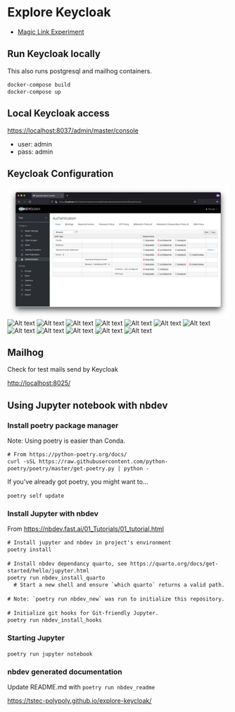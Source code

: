 Explore Keycloak
================

<!-- WARNING: THIS FILE WAS AUTOGENERATED! DO NOT EDIT! -->

- [Magic Link Experiment](00_keycloak_generate_magic_link.ipynb)

## Run Keycloak locally

This also runs postgresql and mailhog containers.

    docker-compose build
    docker-compose up

## Local Keycloak access

<https://localhost:8037/admin/master/console>

- user: admin
- pass: admin

## Keycloak Configuration

![Alt text](MagicLinkAuthConfiguration/01.png?raw=true "Title") ![Alt
text](MagicLinkAuthConfiguration/02.png?raw=true "Title") ![Alt
text](MagicLinkAuthConfiguration/03.png?raw=true "Title") ![Alt
text](MagicLinkAuthConfiguration/04.png?raw=true "Title") ![Alt
text](MagicLinkAuthConfiguration/05.png?raw=true "Title") ![Alt
text](MagicLinkAuthConfiguration/06.png?raw=true "Title") ![Alt
text](MagicLinkAuthConfiguration/07.png?raw=true "Title") ![Alt
text](MagicLinkAuthConfiguration/08.png?raw=true "Title") ![Alt
text](MagicLinkAuthConfiguration/09.png?raw=true "Title") ![Alt
text](MagicLinkAuthConfiguration/10.png?raw=true "Title") ![Alt
text](MagicLinkAuthConfiguration/11.png?raw=true "Title") ![Alt
text](MagicLinkAuthConfiguration/12.png?raw=true "Title") ![Alt
text](MagicLinkAuthConfiguration/13.png?raw=true "Title")

## Mailhog

Check for test mails send by Keycloak

<http://localhost:8025/>

## Using Jupyter notebook with nbdev

### Install poetry package manager

Note: Using poetry is easier than Conda.

    # From https://python-poetry.org/docs/
    curl -sSL https://raw.githubusercontent.com/python-poetry/poetry/master/get-poetry.py | python -

If you’ve already got poetry, you might want to…

`poetry self update`

### Install Jupyter with nbdev

From https://nbdev.fast.ai/01_Tutorials/01_tutorial.html

    # Install jupyter and nbdev in project's environment
    poetry install

    # Install nbdev dependancy quarto, see https://quarto.org/docs/get-started/hello/jupyter.html
    poetry run nbdev_install_quarto
      # Start a new shell and ensure `which quarto` returns a valid path.

    # Note: `poetry run nbdev_new` was run to initialize this repository.

    # Initialize git hooks for Git-friendly Jupyter.
    poetry run nbdev_install_hooks

### Starting Jupyter

`poetry run jupyter notebook`

### nbdev generated documentation

Update README.md with `poetry run nbdev_readme`

https://tstec-polypoly.github.io/explore-keycloak/
